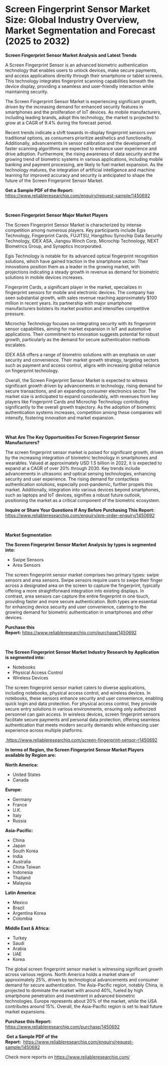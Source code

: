 <p><h1>Screen Fingerprint Sensor Market Size: Global Industry Overview, Market Segmentation and Forecast (2025 to 2032)</h1></p><p><strong>Screen Fingerprint Sensor Market Analysis and Latest Trends</strong></p>
<p><p>A Screen Fingerprint Sensor is an advanced biometric authentication technology that enables users to unlock devices, make secure payments, and access applications directly through their smartphone or tablet screens. This technology integrates fingerprint scanning capabilities beneath the device display, providing a seamless and user-friendly interaction while maintaining security. </p><p>The Screen Fingerprint Sensor Market is experiencing significant growth, driven by the increasing demand for enhanced security features in smartphones and the proliferation of IoT devices. As mobile manufacturers, including leading brands, adopt this technology, the market is projected to grow at a CAGR of 9.4% during the forecast period. </p><p>Recent trends indicate a shift towards in-display fingerprint sensors over traditional options, as consumers prioritize aesthetics and functionality. Additionally, advancements in sensor calibration and the development of faster scanning algorithms are expected to enhance user experience and drive adoption. Furthermore, the rising awareness of data security and the growing trend of biometric systems in various applications, including mobile banking and payment processing, are likely to fuel market expansion. As the technology matures, the integration of artificial intelligence and machine learning for improved accuracy and security is anticipated to shape the future of the Screen Fingerprint Sensor Market.</p></p>
<p><strong>Get a Sample PDF of the Report:&nbsp;</strong> <a href="https://www.reliableresearchiq.com/enquiry/request-sample/1450692?utm_campaign=3524&utm_medium=2&utm_source=Github&utm_content=ia&utm_term=06042025&utm_id=screen-fingerprint-sensor">https://www.reliableresearchiq.com/enquiry/request-sample/1450692</a></p>
<p>&nbsp;</p>
<p><strong>Screen Fingerprint Sensor Major Market Players</strong></p>
<p><p>The Screen Fingerprint Sensor Market is characterized by intense competition among numerous players. Key participants include Egis Technology, Fingerprint Cards, FUJITSU, Hangzhou Synochip Data Security Technology, IDEX ASA, Jiangsu Winch Corp, Microchip Technology, NEXT Biometrics Group, and Synaptics Incorporated. </p><p>Egis Technology is notable for its advanced optical fingerprint recognition solutions, which have gained traction in the smartphone sector. Their innovations position them as a leader in the growing market, with projections indicating a steady growth in revenue as demand for biometric solutions in mobile devices increases. </p><p>Fingerprint Cards, a significant player in the market, specializes in fingerprint sensors for mobile and electronic devices. The company has seen substantial growth, with sales revenue reaching approximately $100 million in recent years. Its partnership with major smartphone manufacturers bolsters its market position and intensifies competitive pressure.</p><p>Microchip Technology focuses on integrating security with its fingerprint sensor capabilities, aiming for market expansion in IoT and automotive applications. Their commitment to innovation suggests potential for robust growth, particularly as the demand for secure authentication methods escalates.</p><p>IDEX ASA offers a range of biometric solutions with an emphasis on user security and convenience. Their market growth strategy, targeting sectors such as payment and access control, aligns with increasing global reliance on fingerprint technology. </p><p>Overall, the Screen Fingerprint Sensor Market is expected to witness significant growth driven by advancements in technology, rising demand for secure transactions, and an expanding consumer electronics sector. The market size is anticipated to expand considerably, with revenues from key players like Fingerprint Cards and Microchip Technology contributing significantly to the overall growth trajectory. As the adoption of biometric authentication systems increases, competition among these companies will intensify, fostering innovation and market expansion.</p></p>
<p>&nbsp;</p>
<p><strong>What Are The Key Opportunities For Screen Fingerprint Sensor Manufacturers?</strong></p>
<p><p>The screen fingerprint sensor market is poised for significant growth, driven by the increasing integration of biometric technology in smartphones and wearables. Valued at approximately USD 1.5 billion in 2022, it is expected to expand at a CAGR of over 20% through 2030. Key trends include advancements in ultrasonic and optical sensing technologies, enhancing security and user experience. The rising demand for contactless authentication solutions, especially post-pandemic, further propels this market. Additionally, integration into various devices beyond smartphones, such as laptops and IoT devices, signifies a robust future outlook, positioning the market as a critical component of the biometric ecosystem.</p></p>
<p><strong>Inquire or Share Your Questions If Any Before Purchasing This Report:</strong> <a href="https://www.reliableresearchiq.com/enquiry/pre-order-enquiry/1450692?utm_campaign=3524&utm_medium=2&utm_source=Github&utm_content=ia&utm_term=06042025&utm_id=screen-fingerprint-sensor">https://www.reliableresearchiq.com/enquiry/pre-order-enquiry/1450692</a></p>
<p>&nbsp;</p>
<p><strong>Market Segmentation</strong></p>
<p><strong>The Screen Fingerprint Sensor Market Analysis by types is segmented into:</strong></p>
<p><ul><li>Swipe Sensors</li><li>Area Sensors</li></ul></p>
<p><p>The screen fingerprint sensor market comprises two primary types: swipe sensors and area sensors. Swipe sensors require users to swipe their finger across a designated area on the screen to capture the fingerprint, typically offering a more straightforward integration into existing displays. In contrast, area sensors can capture the entire fingerprint in one touch, providing faster and more secure authentication. Both types are essential for enhancing device security and user convenience, catering to the growing demand for biometric authentication in smartphones and other devices.</p></p>
<p><strong>Purchase this Report:&nbsp;</strong><a href="https://www.reliableresearchiq.com/purchase/1450692?utm_campaign=3524&utm_medium=2&utm_source=Github&utm_content=ia&utm_term=06042025&utm_id=screen-fingerprint-sensor">https://www.reliableresearchiq.com/purchase/1450692</a></p>
<p>&nbsp;</p>
<p><strong>The Screen Fingerprint Sensor Market Industry Research by Application is segmented into:</strong></p>
<p><ul><li>Notebooks</li><li>Physical Access Control</li><li>Wireless Devices</li></ul></p>
<p><p>The screen fingerprint sensor market caters to diverse applications, including notebooks, physical access control, and wireless devices. In notebooks, these sensors enhance security and user convenience, enabling quick login and data protection. For physical access control, they provide secure entry solutions in various environments, ensuring only authorized personnel can gain access. In wireless devices, screen fingerprint sensors facilitate secure payments and personal data protection, offering seamless authentication that meets modern security demands while enhancing user experience across multiple platforms.</p></p>
<p><a href="https://www.reliableresearchiq.com/screen-fingerprint-sensor-r1450692?utm_campaign=3524&utm_medium=2&utm_source=Github&utm_content=ia&utm_term=06042025&utm_id=screen-fingerprint-sensor">&nbsp;https://www.reliableresearchiq.com/screen-fingerprint-sensor-r1450692</a></p>
<p><strong>In terms of Region, the Screen Fingerprint Sensor Market Players available by Region are:</strong></p>
<p>
    <p> <strong> North America: </strong>
        <ul>
            <li>United States</li>
            <li>Canada</li>
        </ul>
        </p> 
    <p> <strong> Europe: </strong>
        <ul>
            <li>Germany</li>
            <li>France</li>
            <li>U.K.</li>
            <li>Italy</li>
            <li>Russia</li>
        </ul>
        </p> 
    <p> <strong> Asia-Pacific: </strong>
        <ul>
            <li>China</li>
            <li>Japan</li>
            <li>South Korea</li>
            <li>India</li>
            <li>Australia</li>
            <li>China Taiwan</li>
            <li>Indonesia</li>
            <li>Thailand</li>
            <li>Malaysia</li>
        </ul>
        </p> 
    <p> <strong> Latin America: </strong>
        <ul>
            <li>Mexico</li>
            <li>Brazil</li>
            <li>Argentina Korea</li>
            <li>Colombia</li>
        </ul>
        </p> 
    <p> <strong> Middle East & Africa: </strong>
        <ul>
            <li>Turkey</li>
            <li>Saudi</li>
            <li>Arabia</li>
            <li>UAE</li>
            <li>Korea</li>
        </ul>
    </p>
    </p>
<p><p>The global screen fingerprint sensor market is witnessing significant growth across various regions. North America holds a market share of approximately 25%, driven by technological advancements and consumer demand for secure authentication. The Asia-Pacific region, notably China, is projected to dominate the market with around 40%, fueled by high smartphone penetration and investment in advanced biometric technologies. Europe represents about 20% of the market, while the USA contributes around 15%. Overall, the Asia-Pacific region is set to lead future market expansions.</p></p>
<p><strong>Purchase this Report: </strong><a href="https://www.reliableresearchiq.com/purchase/1450692?utm_campaign=3524&utm_medium=2&utm_source=Github&utm_content=ia&utm_term=06042025&utm_id=screen-fingerprint-sensor">https://www.reliableresearchiq.com/purchase/1450692</a></p>
<p>&nbsp;<strong>Get a Sample PDF of the Report:&nbsp;&nbsp;</strong><a href="https://www.reliableresearchiq.com/enquiry/request-sample/1450692?utm_campaign=3524&utm_medium=2&utm_source=Github&utm_content=ia&utm_term=06042025&utm_id=screen-fingerprint-sensor">https://www.reliableresearchiq.com/enquiry/request-sample/1450692</a></p>
<p><strong></strong></p>
<p>Check more reports on <a href="https://www.reliableresearchiq.com/?utm_campaign=3524&utm_medium=2&utm_source=Github&utm_content=ia&utm_term=06042025&utm_id=screen-fingerprint-sensor">https://www.reliableresearchiq.com/</a></p>